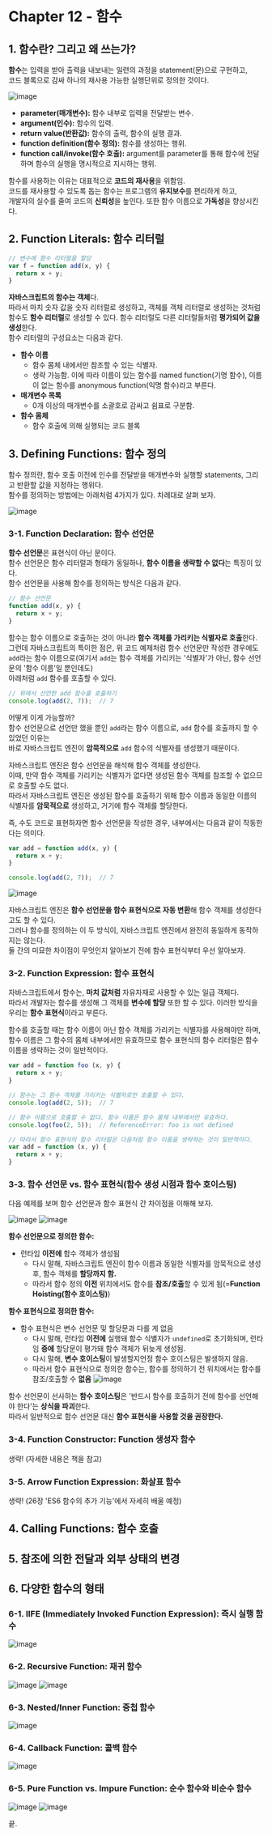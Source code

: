 # Chapter 12 - 함수

## 1. 함수란? 그리고 왜 쓰는가?
**함수**는 입력을 받아 출력을 내보내는 일련의 과정을 statement(문)으로 구현하고,<br>
코드 블록으로 감싸 하나의 재사용 가능한 실행단위로 정의한 것이다.

![image](https://github.com/user-attachments/assets/7912ee5f-0108-49d9-8ee0-23f75c5165af)
* **parameter(매개변수):** 함수 내부로 입력을 전달받는 변수.
* **argument(인수):** 함수의 입력.
* **return value(반환값):** 함수의 출력, 함수의 실행 결과.
* **function definition(함수 정의):** 함수를 생성하는 행위.
* **function call/invoke(함수 호출):** argument를 parameter를 통해 함수에 전달하며 함수의 실행을 명시적으로 지시하는 행위.

함수를 사용하는 이유는 대표적으로 **코드의 재사용**을 위함임.<br>
코드를 재사용할 수 있도록 돕는 함수는 프로그램의 **유지보수**를 편리하게 하고,<br>
개발자의 실수를 줄여 코드의 **신뢰성**을 높인다. 또한 함수 이름으로 **가독성**을 향상시킨다.

## 2. Function Literals: 함수 리터럴
```javascript
// 변수에 함수 리터럴을 할당
var f = function add(x, y) {
  return x + y;
}
```
**자바스크립트의 함수는 객체**다.<br>
따라서 마치 숫자 값을 숫자 리터럴로 생성하고, 객체를 객체 리터럴로 생성하는 것처럼<br>
함수도 **함수 리터럴**로 생성할 수 있다. 함수 리터럴도 다른 리터럴들처럼 **평가되어 값을 생성**한다.<br>
함수 리터럴의 구성요소는 다음과 같다.
* **함수 이름**
  * 함수 몸체 내에서만 참조할 수 있는 식별자.
  * 생략 가능함. 이에 따라 이름이 있는 함수를 named function(기명 함수), 이름이 없는 함수를 anonymous function(익명 함수)라고 부른다.
* **매개변수 목록**
  * 0개 이상의 매개변수를 소괄호로 감싸고 쉼표로 구분함.
* **함수 몸체**
  * 함수 호출에 의해 실행되는 코드 블록

## 3. Defining Functions: 함수 정의
함수 정의란, 함수 호출 이전에 인수를 전달받을 매개변수와 실행할 statements, 그리고 반환할 값을 지정하는 행위다.<br>
함수를 정의하는 방법에는 아래처럼 4가지가 있다. 차례대로 살펴 보자.

![image](https://github.com/user-attachments/assets/2b92b95e-8c50-4fa6-920f-eb734a1a7de3)

### 3-1. Function Declaration: 함수 선언문
**함수 선언문**은 표현식이 아닌 문이다.<br>
함수 선언문은 함수 리터럴과 형태가 동일하나, **함수 이름을 생략할 수 없다**는 특징이 있다.<br>
함수 선언문을 사용해 함수를 정의하는 방식은 다음과 같다.
```javascript
// 함수 선언문
function add(x, y) {
  return x + y;
}
```
함수는 함수 이름으로 호출하는 것이 아니라 **함수 객체를 가리키는 식별자로 호출**한다.<br>
그런데 자바스크립트의 특이한 점은, 위 코드 예제처럼 함수 선언문만 작성한 경우에도<br>
`add`라는 함수 이름으로(여기서 `add`는 함수 객체를 가리키는 '식별자'가 아닌, 함수 선언문의 '함수 이름'일 뿐인데도)<br>
아래처럼 `add` 함수를 호출할 수 있다.
```javascript
// 위에서 선언한 add 함수를 호출하기
console.log(add(2, 7));  // 7
```
어떻게 이게 가능할까?<br>
함수 선언문으로 선언만 했을 뿐인 `add`라는 함수 이름으로, `add` 함수를 호출까지 할 수 있었던 이유는<br>
바로 자바스크립트 엔진이 **암묵적으로** `add` 함수의 식별자를 생성했기 때문이다.

자바스크립트 엔진은 함수 선언문을 해석해 함수 객체를 생성한다.<br>
이때, 만약 함수 객체를 가리키는 식별자가 없다면 생성된 함수 객체를 참조할 수 없으므로 호출할 수도 없다.<br>
따라서 자바스크립트 엔진은 생성된 함수를 호출하기 위해 함수 이름과 동일한 이름의 식별자를 **암묵적으로** 생성하고, 거기에 함수 객체를 할당한다.

즉, 수도 코드로 표현하자면 함수 선언문을 작성한 경우, 내부에서는 다음과 같이 작동한다는 의미다.
```javascript
var add = function add(x, y) {
  return x + y;
}

console.log(add(2, 7));  // 7
```
![image](https://github.com/user-attachments/assets/3c57e685-a58d-4661-a547-f00508ff2461)

자바스크립트 엔진은 **함수 선언문을 함수 표현식으로 자동 변환**해 함수 객체를 생성한다고도 할 수 있다.<br>
그러나 함수를 정의하는 이 두 방식이, 자바스크립트 엔진에서 완전히 동일하게 동작하지는 않는다.<br>
둘 간의 미묘한 차이점이 무엇인지 알아보기 전에 함수 표현식부터 우선 알아보자.

### 3-2. Function Expression: 함수 표현식
자바스크립트에서 함수는, **마치 값처럼** 자유자재로 사용할 수 있는 일급 객체다.<br>
따라서 개발자는 함수를 생성해 그 객체를 **변수에 할당** 또한 할 수 있다. 이러한 방식을 우리는 **함수 표현식**이라고 부른다.

함수를 호출할 때는 함수 이름이 아닌 함수 객체를 가리키는 식별자를 사용해야만 하며,<br>
함수 이름은 그 함수의 몸체 내부에서만 유효하므로 함수 표현식의 함수 리터럴은 함수 이름을 생략하는 것이 일반적이다.
```javascript
var add = function foo (x, y) {
  return x + y;
}

// 함수는 그 함수 객체를 가리키는 식별자로만 호출할 수 있다.
console.log(add(2, 5));  // 7

// 함수 이름으로 호출할 수 없다. 함수 이름은 함수 몸체 내부에서만 유효하다.
console.log(foo(2, 5));  // ReferenceError: foo is not defined

// 따라서 함수 표현식의 함수 리터럴은 다음처럼 함수 이름을 생략하는 것이 일반적이다.
var add = function (x, y) {
  return x + y;
}
```

### 3-3. 함수 선언문 vs. 함수 표현식(함수 생성 시점과 함수 호이스팅)
다음 예제를 보며 함수 선언문과 함수 표현식 간 차이점을 이해해 보자.

![image](https://github.com/user-attachments/assets/6e9d8c43-8b6f-49f1-9e18-69e127cb3d07)
![image](https://github.com/user-attachments/assets/373bf8f7-fa37-48d0-8bd2-061e93579416)

**함수 선언문으로 정의한 함수:**
* 런타임 **이전에** 함수 객체가 생성됨 
  * 다시 말해, 자바스크립트 엔진이 함수 이름과 동일한 식별자를 암묵적으로 생성 후, 함수 객체를 **할당까지 함.**
  * 따라서 함수 정의 **이전** 위치에서도 함수를 **참조/호출**할 수 있게 됨(=**Function Hoisting(함수 호이스팅)**)

**함수 표현식으로 정의한 함수:**
* 함수 표현식은 변수 선언문 및 할당문과 다를 게 없음
  * 다시 말해, 런타임 **이전에** 실행돼 함수 식별자가 `undefined`로 초기화되며, 런타임 **중에** 할당문이 평가돼 함수 객체가 뒤늦게 생성됨.
  * 다시 말해, **변수 호이스팅**이 발생할지언정 함수 호이스팅은 발생하지 않음.
  * 따라서 함수 표현식으로 정의한 함수는, 함수를 정의하기 전 위치에서는 함수를 참조/호출할 수 **없음**
![image](https://github.com/user-attachments/assets/9d146808-ee4e-4f67-bea4-9261867c7342)

함수 선언문이 선사하는 **함수 호이스팅**은 '반드시 함수를 호출하기 전에 함수를 선언해야 한다'는 **상식을 파괴**한다.<br>
따라서 일반적으로 함수 선언문 대신 **함수 표현식을 사용할 것을 권장한다.**

### 3-4. Function Constructor: Function 생성자 함수
생략! (자세한 내용은 책을 참고)

### 3-5. Arrow Function Expression: 화살표 함수
생략! (26장 'ES6 함수의 추가 기능'에서 자세히 배울 예정)

## 4. Calling Functions: 함수 호출


## 5. 참조에 의한 전달과 외부 상태의 변경

## 6. 다양한 함수의 형태
### 6-1. IIFE (Immediately Invoked Function Expression): 즉시 실행 함수
![image](https://github.com/user-attachments/assets/c6742e36-db3e-4a50-992b-b4fdc8136497)
### 6-2. Recursive Function: 재귀 함수
![image](https://github.com/user-attachments/assets/63eb1519-32da-4ee7-b99f-41e2f2f33fc6)
![image](https://github.com/user-attachments/assets/3627d7c7-ad9a-49f6-933a-0d502720a8e8)
### 6-3. Nested/Inner Function: 중첩 함수
![image](https://github.com/user-attachments/assets/184732a3-b0b6-4e6a-af81-8bbd0cb3d0f1)
### 6-4. Callback Function: 콜백 함수
![image](https://github.com/user-attachments/assets/e8ecbe13-acb0-4c73-a722-2a76758a9bc7)
### 6-5. Pure Function vs. Impure Function: 순수 함수와 비순수 함수
![image](https://github.com/user-attachments/assets/9d6a68bf-5efb-4fb8-b573-58646db13619)
![image](https://github.com/user-attachments/assets/514b3601-094e-4439-ae4c-7345ba306aa1)

끝.
